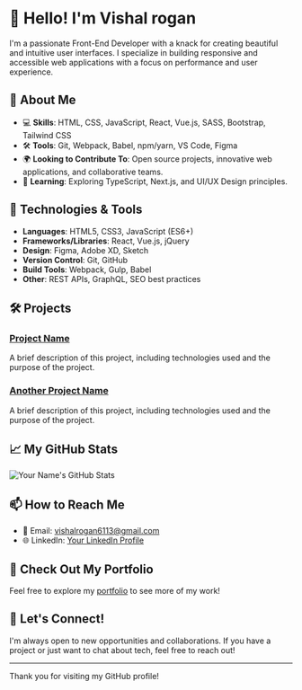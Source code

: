 # 👋 Hello! I'm Vishal rogan

I'm a passionate Front-End Developer with a knack for creating beautiful and intuitive user interfaces. I specialize in building responsive and accessible web applications with a focus on performance and user experience.

## 🚀 About Me

- 💻 **Skills**: HTML, CSS, JavaScript, React, Vue.js, SASS, Bootstrap, Tailwind CSS
- 🛠️ **Tools**: Git, Webpack, Babel, npm/yarn, VS Code, Figma
- 🌍 **Looking to Contribute To**: Open source projects, innovative web applications, and collaborative teams.
- 🌱 **Learning**: Exploring TypeScript, Next.js, and UI/UX Design principles.

## 🔧 Technologies & Tools

- **Languages**: HTML5, CSS3, JavaScript (ES6+)
- **Frameworks/Libraries**: React, Vue.js, jQuery
- **Design**: Figma, Adobe XD, Sketch
- **Version Control**: Git, GitHub
- **Build Tools**: Webpack, Gulp, Babel
- **Other**: REST APIs, GraphQL, SEO best practices

## 🛠️ Projects

### [Project Name](link-to-project)
A brief description of this project, including technologies used and the purpose of the project.

### [Another Project Name](link-to-project)
A brief description of this project, including technologies used and the purpose of the project.

## 📈 My GitHub Stats

![Your Name's GitHub Stats](https://github-readme-stats.vercel.app/api?username=your-github-username&show_icons=true&hide_title=true&count_private=true&hide=prs&include_all_commits=true&hide_border=true&theme=radical)

## 📫 How to Reach Me

- 📧 Email: vishalrogan6113@gmail.com
- 🌐 LinkedIn: [Your LinkedIn Profile](https://www.linkedin.com/in/your-profile)

## 👀 Check Out My Portfolio

Feel free to explore my [portfolio](link-to-portfolio) to see more of my work!

## 🚀 Let's Connect!

I'm always open to new opportunities and collaborations. If you have a project or just want to chat about tech, feel free to reach out!

---

Thank you for visiting my GitHub profile!

